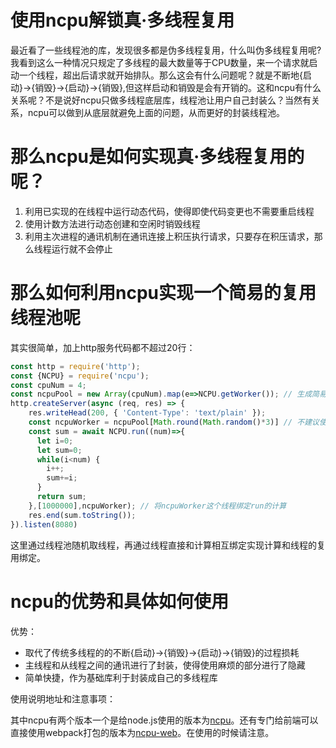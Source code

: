 # 使用ncpu解锁真·多线程复用
最近看了一些线程池的库，发现很多都是伪多线程复用，什么叫伪多线程复用呢?我看到这么一种情况只规定了多线程的最大数量等于CPU数量，来一个请求就启动一个线程，超出后请求就开始排队。那么这会有什么问题呢？就是不断地{启动}->{销毁}->{启动}->{销毁},但这样启动和销毁是会有开销的。这和ncpu有什么关系呢？不是说好ncpu只做多线程底层库，线程池让用户自己封装么？当然有关系，ncpu可以做到从底层就避免上面的问题，从而更好的封装线程池。

# 那么ncpu是如何实现真·多线程复用的呢？
1. 利用已实现的在线程中运行动态代码，使得即使代码变更也不需要重启线程
2. 使用计数方法进行动态创建和空闲时销毁线程
3. 利用主次进程的通讯机制在通讯连接上积压执行请求，只要存在积压请求，那么线程运行就不会停止

# 那么如何利用ncpu实现一个简易的复用线程池呢
其实很简单，加上http服务代码都不超过20行：
```js
const http = require('http');
const {NCPU} = require('ncpu');
const cpuNum = 4;
const ncpuPool = new Array(cpuNum).map(e=>NCPU.getWorker()); // 生成简易进程池
http.createServer(async (req, res) => {
    res.writeHead(200, { 'Content-Type': 'text/plain' });
    const ncpuWorker = ncpuPool[Math.round(Math.random()*3)] // 不建议使用随机法，容易负载不均衡，仅例子使用
    const sum = await NCPU.run((num)=>{
      let i=0;
      let sum=0;
      while(i<num) {
        i++;
        sum+=i;
      }
      return sum;
    },[1000000],ncpuWorker); // 将ncpuWorker这个线程绑定run的计算
    res.end(sum.toString());
}).listen(8080)
```
这里通过线程池随机取线程，再通过线程直接和计算相互绑定实现计算和线程的复用绑定。

# ncpu的优势和具体如何使用
优势：
* 取代了传统多线程的的不断{启动}->{销毁}->{启动}->{销毁}的过程损耗
* 主线程和从线程之间的通讯进行了封装，使得使用麻烦的部分进行了隐藏
* 简单快捷，作为基础库利于封装成自己的多线程库

使用说明地址和注意事项：

其中ncpu有两个版本一个是给node.js使用的版本为[ncpu](https://github.com/zy445566/ncpu)。还有专门给前端可以直接使用webpack打包的版本为[ncpu-web](https://github.com/zy445566/ncpu-web)。在使用的时候请注意。

